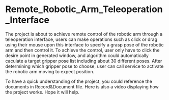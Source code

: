 # Remote_Robotic_Arm_Teleoperation_Interface
The project is about to achieve remote control of the robotic arm through a teleoperation interface, users can make operations such as click or drag using their mouse upon this interface to specify a grasp pose of the robotic arm and then control it.
To achieve the control, user only have to click the desire point in generated window, and algorithm could automatically caculate a target gripper pose list including about 30 different poses. After determining which gripper pose to choose, user can call service to activate the robotic arm moving to expect position.

To have a quick understanding of the project, you could reference the documents in Record&Document file. Here is also a video displaying how the project works. Hope it will help.
